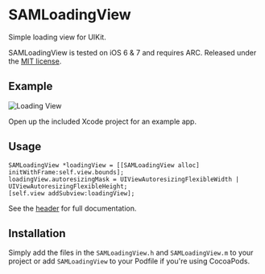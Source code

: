 # SAMLoadingView

Simple loading view for UIKit.

SAMLoadingView is tested on iOS 6 &amp; 7 and requires ARC. Released under the [MIT license](LICENSE).

## Example

![Loading View](http://soff.me/QVLy/iOS%20Simulator%20Screen%20shot%20Jul%2025,%202013,%2011.20.38%20PM.png)

Open up the included Xcode project for an example app.

## Usage

``` objc
SAMLoadingView *loadingView = [[SAMLoadingView alloc] initWithFrame:self.view.bounds];
loadingView.autoresizingMask = UIViewAutoresizingFlexibleWidth | UIViewAutoresizingFlexibleHeight;
[self.view addSubview:loadingView];
```

See the [header](SAMLoadingView/SAMLoadingView.h) for full documentation.

## Installation

Simply add the files in the `SAMLoadingView.h` and `SAMLoadingView.m` to your project or add `SAMLoadingView` to your Podfile if you're using CocoaPods.
